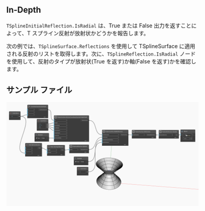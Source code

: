## In-Depth
`TSplineInitialReflection.IsRadial` は、True または False 出力を返すことによって、T スプライン反射が放射状かどうかを報告します。

次の例では、`TSplineSurface.Reflections` を使用して TSplineSurface に適用される反射のリストを取得します。次に、`TSplineReflection.IsRadial` ノードを使用して、反射のタイプが放射状(True を返す)か軸(False を返す)かを確認します。


## サンプル ファイル

![Example](./Autodesk.DesignScript.Geometry.TSpline.TSplineReflection.IsRadial_img.jpg)
